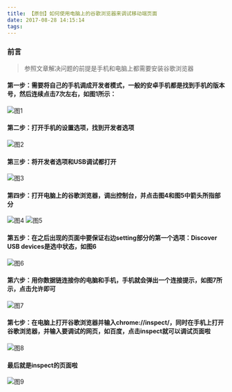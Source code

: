 ```yaml
---
title: 【原创】如何使用电脑上的谷歌浏览器来调试移动端页面
date: 2017-08-28 14:15:14
tags:
---
```

### 前言
> 参照文章解决问题的前提是手机和电脑上都需要安装谷歌浏览器

<!--more-->
#### 第一步：需要将自己的手机调成开发者模式，一般的安卓手机都是找到手机的版本号，然后连续点击7次左右，如图1所示：
![图1](https://eternal-blog.oss-cn-beijing.aliyuncs.com/blog/pic-5.jpg)
#### 第二步：打开手机的设置选项，找到开发者选项
![图2](https://eternal-blog.oss-cn-beijing.aliyuncs.com/blog/pic-6.jpg)
#### 第三步：将开发者选项和USB调试都打开
![图3](https://eternal-blog.oss-cn-beijing.aliyuncs.com/blog/pic-7.jpg)
#### 第四步：打开电脑上的谷歌浏览器，调出控制台，并点击图4和图5中箭头所指部分
![图4](https://eternal-blog.oss-cn-beijing.aliyuncs.com/blog/pic-8.jpg)
![图5](https://eternal-blog.oss-cn-beijing.aliyuncs.com/blog/pic-9.jpg)
#### 第五步：在之后出现的页面中要保证右边setting部分的第一个选项：Discover USB devices是选中状态，如图6
![图6](https://eternal-blog.oss-cn-beijing.aliyuncs.com/blog/pic-10.jpg)
#### 第六步：用你数据链连接你的电脑和手机，手机就会弹出一个连接提示，如图7所示，点击允许即可
![图7](https://eternal-blog.oss-cn-beijing.aliyuncs.com/blog/pic-11.jpg)
#### 第七步：在电脑上打开谷歌浏览器并输入chrome://inspect/，同时在手机上打开谷歌浏览器，并输入要调试的网页，如百度，点击inspect就可以调试页面啦
![图8](https://eternal-blog.oss-cn-beijing.aliyuncs.com/blog/pic-12.jpg)
#### 最后就是inspect的页面啦
![图9](https://eternal-blog.oss-cn-beijing.aliyuncs.com/blog/pic-13.jpg)
